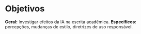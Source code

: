 # Objetivos
**Geral:** Investigar efeitos da IA na escrita acadêmica.
**Específicos:** percepções, mudanças de estilo, diretrizes de uso responsável.